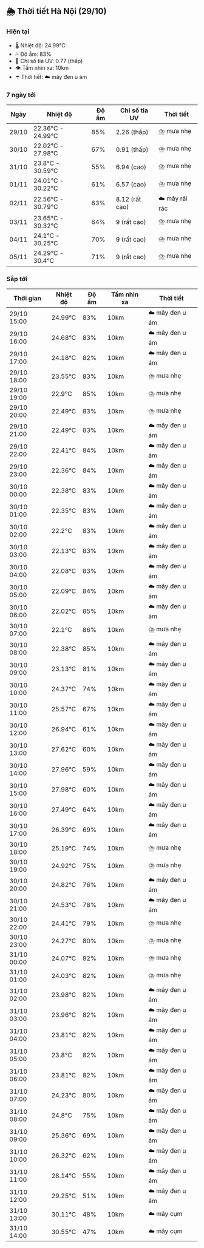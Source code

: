 ## 🌦️ Thời tiết Hà Nội (29/10)

### Hiện tại

- 🌡️ Nhiệt độ: 24.99℃
- 💦 Độ ẩm: 83%
- 🌟 Chỉ số tia UV: 0.77 (thấp)
- 👁️ Tầm nhìn xa: 10km
- ☂️ Thời tiết: ☁️ mây đen u ám

### 7 ngày tới

| Ngày | Nhiệt độ | Độ ẩm | Chỉ số tia UV | Thời tiết |
| --- | --- | --- | --- | --- |
| 29/10 | 22.36℃ - 24.99℃ | 85% | 2.26 (thấp) | ⛈️ mưa nhẹ |
| 30/10 | 22.02℃ - 27.98℃ | 67% | 0.91 (thấp) | ⛈️ mưa nhẹ |
| 31/10 | 23.8℃ - 30.59℃ | 55% | 6.94 (cao) | ⛈️ mưa nhẹ |
| 01/11 | 24.01℃ - 30.22℃ | 61% | 6.57 (cao) | ⛈️ mưa nhẹ |
| 02/11 | 22.56℃ - 30.79℃ | 63% | 8.12 (rất cao) | ☁️ mây rải rác |
| 03/11 | 23.65℃ - 30.32℃ | 64% | 9 (rất cao) | ⛈️ mưa nhẹ |
| 04/11 | 24.1℃ - 30.25℃ | 70% | 9 (rất cao) | ⛈️ mưa nhẹ |
| 05/11 | 24.29℃ - 30.4℃ | 71% | 9 (rất cao) | ⛈️ mưa nhẹ |

### Sắp tới

| Thời gian | Nhiệt độ | Độ ẩm | Tầm nhìn xa | Thời tiết |
| --- | --- | --- | --- | --- |
| 29/10 15:00 | 24.99℃ | 83% | 10km | ☁️ mây đen u ám |
| 29/10 16:00 | 24.68℃ | 83% | 10km | ☁️ mây đen u ám |
| 29/10 17:00 | 24.18℃ | 82% | 10km | ☁️ mây đen u ám |
| 29/10 18:00 | 23.55℃ | 83% | 10km | ⛈️ mưa nhẹ |
| 29/10 19:00 | 22.9℃ | 85% | 10km | ⛈️ mưa nhẹ |
| 29/10 20:00 | 22.49℃ | 83% | 10km | ⛈️ mưa nhẹ |
| 29/10 21:00 | 22.49℃ | 83% | 10km | ☁️ mây đen u ám |
| 29/10 22:00 | 22.41℃ | 84% | 10km | ☁️ mây đen u ám |
| 29/10 23:00 | 22.36℃ | 84% | 10km | ☁️ mây đen u ám |
| 30/10 00:00 | 22.38℃ | 83% | 10km | ☁️ mây đen u ám |
| 30/10 01:00 | 22.35℃ | 83% | 10km | ☁️ mây đen u ám |
| 30/10 02:00 | 22.2℃ | 83% | 10km | ☁️ mây đen u ám |
| 30/10 03:00 | 22.13℃ | 83% | 10km | ☁️ mây đen u ám |
| 30/10 04:00 | 22.08℃ | 83% | 10km | ☁️ mây đen u ám |
| 30/10 05:00 | 22.09℃ | 84% | 10km | ☁️ mây đen u ám |
| 30/10 06:00 | 22.02℃ | 85% | 10km | ☁️ mây đen u ám |
| 30/10 07:00 | 22.1℃ | 86% | 10km | ⛈️ mưa nhẹ |
| 30/10 08:00 | 22.38℃ | 85% | 10km | ☁️ mây đen u ám |
| 30/10 09:00 | 23.13℃ | 81% | 10km | ☁️ mây đen u ám |
| 30/10 10:00 | 24.37℃ | 74% | 10km | ☁️ mây đen u ám |
| 30/10 11:00 | 25.57℃ | 67% | 10km | ☁️ mây đen u ám |
| 30/10 12:00 | 26.94℃ | 61% | 10km | ☁️ mây đen u ám |
| 30/10 13:00 | 27.62℃ | 60% | 10km | ☁️ mây đen u ám |
| 30/10 14:00 | 27.96℃ | 59% | 10km | ☁️ mây đen u ám |
| 30/10 15:00 | 27.98℃ | 60% | 10km | ☁️ mây đen u ám |
| 30/10 16:00 | 27.49℃ | 64% | 10km | ☁️ mây đen u ám |
| 30/10 17:00 | 26.39℃ | 69% | 10km | ☁️ mây đen u ám |
| 30/10 18:00 | 25.19℃ | 74% | 10km | ⛈️ mưa nhẹ |
| 30/10 19:00 | 24.92℃ | 75% | 10km | ⛈️ mưa nhẹ |
| 30/10 20:00 | 24.82℃ | 76% | 10km | ☁️ mây đen u ám |
| 30/10 21:00 | 24.53℃ | 78% | 10km | ☁️ mây đen u ám |
| 30/10 22:00 | 24.41℃ | 79% | 10km | ⛈️ mưa nhẹ |
| 30/10 23:00 | 24.27℃ | 80% | 10km | ⛈️ mưa nhẹ |
| 31/10 00:00 | 24.07℃ | 82% | 10km | ⛈️ mưa nhẹ |
| 31/10 01:00 | 24.03℃ | 82% | 10km | ⛈️ mưa nhẹ |
| 31/10 02:00 | 23.98℃ | 82% | 10km | ☁️ mây đen u ám |
| 31/10 03:00 | 23.96℃ | 82% | 10km | ☁️ mây đen u ám |
| 31/10 04:00 | 23.81℃ | 82% | 10km | ☁️ mây đen u ám |
| 31/10 05:00 | 23.8℃ | 82% | 10km | ☁️ mây đen u ám |
| 31/10 06:00 | 23.81℃ | 82% | 10km | ☁️ mây đen u ám |
| 31/10 07:00 | 24.23℃ | 80% | 10km | ☁️ mây đen u ám |
| 31/10 08:00 | 24.8℃ | 75% | 10km | ☁️ mây đen u ám |
| 31/10 09:00 | 25.36℃ | 69% | 10km | ☁️ mây đen u ám |
| 31/10 10:00 | 26.32℃ | 62% | 10km | ☁️ mây đen u ám |
| 31/10 11:00 | 28.14℃ | 55% | 10km | ☁️ mây đen u ám |
| 31/10 12:00 | 29.25℃ | 51% | 10km | ☁️ mây đen u ám |
| 31/10 13:00 | 30.11℃ | 48% | 10km | ☁️ mây cụm |
| 31/10 14:00 | 30.55℃ | 47% | 10km | ☁️ mây cụm |
